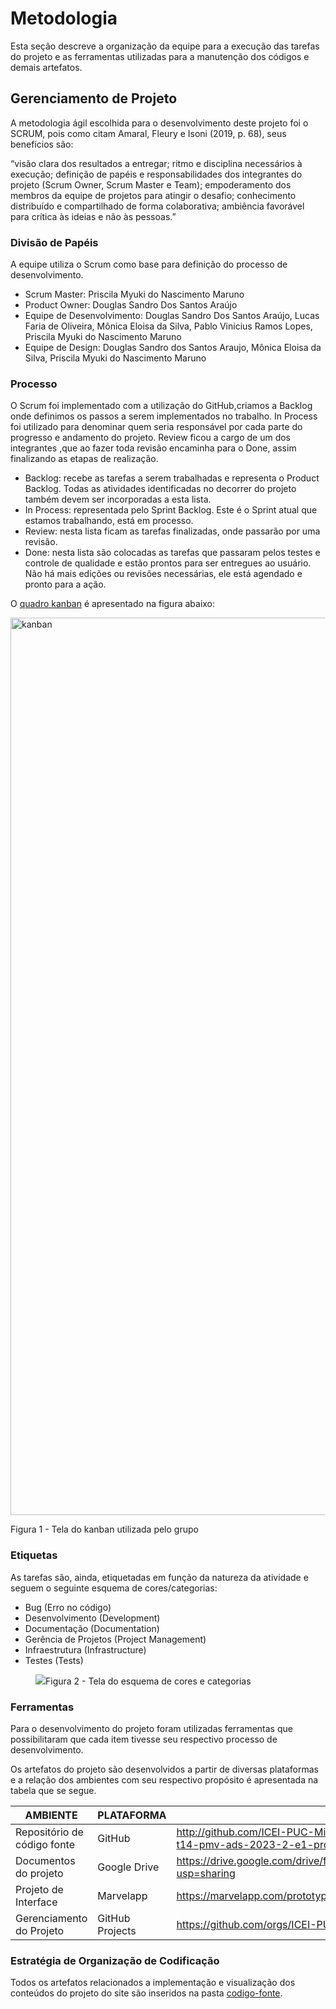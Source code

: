 # Metodologia

Esta seção descreve a organização da equipe para a execução das tarefas do projeto e as ferramentas utilizadas para a manutenção dos códigos e demais artefatos.


## Gerenciamento de Projeto
A metodologia ágil escolhida para o desenvolvimento deste projeto foi o SCRUM, pois como citam Amaral, Fleury e Isoni (2019, p. 68), seus benefícios são:

“visão clara dos resultados a entregar; ritmo e disciplina necessários à execução; definição de papéis e responsabilidades dos integrantes do projeto (Scrum Owner, Scrum Master e Team); empoderamento dos membros da equipe de projetos para atingir o desafio; conhecimento distribuído e compartilhado de forma colaborativa; ambiência favorável para crítica às ideias e não às pessoas.”

### Divisão de Papéis

A equipe utiliza o Scrum como base para definição do processo de desenvolvimento.

- Scrum Master: Priscila Myuki do Nascimento Maruno
- Product Owner: Douglas Sandro Dos Santos Araújo
- Equipe de Desenvolvimento: Douglas Sandro Dos Santos Araújo, Lucas Faria de Oliveira, Mônica Eloisa da Silva, Pablo Vinicius Ramos Lopes, Priscila Myuki do Nascimento Maruno 
- Equipe de Design: Douglas Sandro dos Santos Araujo, Mônica Eloisa da Silva, Priscila Myuki do Nascimento Maruno

### Processo

O Scrum foi implementado com a utilização do GitHub,criamos a Backlog onde definimos os passos a serem implementados no trabalho. In Process foi utilizado para denominar quem seria responsável por cada parte do progresso e andamento do projeto. Review ficou a cargo de um dos integrantes ,que ao fazer toda revisão encaminha para o Done, assim finalizando as etapas de realização.

- Backlog: recebe as tarefas a serem trabalhadas e representa o Product Backlog. Todas as atividades identificadas no decorrer do projeto também devem ser incorporadas a esta lista.
- In Process: representada pelo Sprint Backlog. Este é o Sprint atual que estamos trabalhando, está em processo. 
- Review: nesta lista ficam as tarefas finalizadas, onde passarão por uma revisão. 
- Done: nesta lista são colocadas as tarefas que passaram pelos testes e controle de qualidade e estão prontos para ser entregues ao usuário. Não há mais edições ou revisões necessárias, ele está agendado e pronto para a ação.

O <a href="https://github.com/orgs/ICEI-PUC-Minas-PMV-ADS/projects/703">quadro kanban</a> é apresentado na figura abaixo:

<img width="1436" alt="kanban" src="https://github.com/ICEI-PUC-Minas-PMV-ADS/pmv-ads-2023-2-e1-proj-web-t14-pmv-ads-2023-2-e1-ProjCatalogoMercado/assets/145761508/6b2b55da-37aa-40bf-86c9-14e4f76ce81b">

Figura 1 - Tela do kanban utilizada pelo grupo

### Etiquetas
<p>As tarefas são, ainda, etiquetadas em função da natureza da atividade e seguem o seguinte esquema de cores/categorias:</p>

<ul>
  <li>Bug (Erro no código)</li>
  <li>Desenvolvimento (Development)</li>
  <li>Documentação (Documentation)</li>
  <li>Gerência de Projetos (Project Management)</li>
  <li>Infraestrutura (Infrastructure)</li>
  <li>Testes (Tests)</li>
</ul>

<figure> 
  <img src="https://user-images.githubusercontent.com/100447878/164068979-9eed46e1-9b44-461e-ab88-c2388e6767a1.png"
    <figcaption>Figura 2 - Tela do esquema de cores e categorias</figcaption>
</figure> 

### Ferramentas

Para o desenvolvimento do projeto foram utilizadas ferramentas que possibilitaram que cada item tivesse seu respectivo processo de desenvolvimento. 

Os artefatos do projeto são desenvolvidos a partir de diversas plataformas e a relação dos ambientes com seu respectivo propósito é apresentada na tabela que se segue.

| AMBIENTE                            | PLATAFORMA                         | LINK DE ACESSO                         |
|-------------------------------------|------------------------------------|----------------------------------------|
| Repositório de código fonte         | GitHub                             | http://github.com/ICEI-PUC-Minas-PMV-ADS/pmv-ads-2023-2-e1-proj-web-t14-pmv-ads-2023-2-e1-projpeqnegocios |
| Documentos do projeto               | Google Drive                       |  https://drive.google.com/drive/folders/1bDLT61JwP3oiCm6mOkWUb5t1BCTsn2GM?usp=sharing                     |  
| Projeto de Interface                | Marvelapp                          | https://marvelapp.com/prototype/7ab5bid/screen/92775766                                                   |
| Gerenciamento do Projeto            | GitHub Projects                    | https://github.com/orgs/ICEI-PUC-Minas-PMV-ADS/projects/703                                               |

### Estratégia de Organização de Codificação 

Todos os artefatos relacionados a implementação e visualização dos conteúdos do projeto do site são inseridos na pasta [codigo-fonte](http://https://github.com/ICEI-PUC-Minas-PMV-ADS/WebApplicationProject-Template-v2/tree/main/codigo-fonte).






